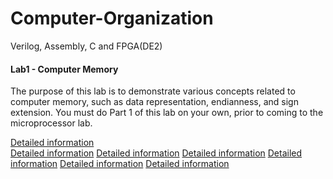 # Computer-Organization
Verilog, Assembly, C and FPGA(DE2)
<body>
<h4>Lab1 - Computer Memory </h4>
<p>The purpose of this lab is to demonstrate various concepts related to computer memory, such as data representation, endianness, and sign extension. You must do Part 1 of this lab on your own, prior to coming to the microprocessor lab.</p>
<a href="http://www.eecg.utoronto.ca/~henry/ece243/labs/1/">Detailed information</a>
<br>
<a href="http://www.eecg.utoronto.ca/~henry/ece243/labs/2/assembly_basics.html">Detailed information</a>
<a href="http://www.eecg.utoronto.ca/~henry/ece243/labs/3/subroutines.html">Detailed information</a>
<a href="http://www.eecg.utoronto.ca/~henry/ece243/labs/4/lego.html">Detailed information</a>
<a href="http://www.eecg.utoronto.ca/~henry/ece243/labs/5/polling.html">Detailed information</a>
<a href="http://www.eecg.utoronto.ca/~henry/ece243/labs/6/interrupt.html">Detailed information</a>
<a href="http://www.eecg.utoronto.ca/~henry/ece243/labs/7/microprocessor.html">Detailed information</a>

</body>
